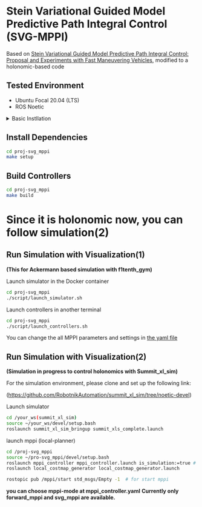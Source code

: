 
# Stein Variational Guided Model Predictive Path Integral Control (SVG-MPPI)

Based on [Stein Variational Guided Model Predictive Path Integral Control: Proposal and Experiments with Fast Maneuvering Vehicles](https://arxiv.org/abs/2309.11040), modified to a holonomic-based code

## Tested Environment

- Ubuntu Focal 20.04 (LTS)
- ROS Noetic

<details>
<summary>Basic Instllation</summary>

## Install ROS noetic
[Installation guide](http://wiki.ros.org/noetic/Installation/Ubuntu)

```bash
# Set up your computer to accept software from packages.ros.org
sudo sh -c 'echo "deb http://packages.ros.org/ros/ubuntu $(lsb_release -sc) main" > /etc/apt/sources.list.d/ros-latest.list'

# Set up your keys
sudo apt install -y curl # if you haven't already installed curl
curl -s https://raw.githubusercontent.com/ros/rosdistro/master/ros.asc | sudo apt-key add -
sudo apt update

# install ROS
sudo apt install -y ros-noetic-desktop-full

# Install other tools 
sudo apt install python3-osrf-pycommon python3-catkin-tools
```

## Install Docker
[Installation guide](https://docs.docker.com/engine/install/ubuntu/#install-using-the-repository)

```bash
# Install from get.docker.com
curl -fsSL https://get.docker.com -o get-docker.sh
sudo sh get-docker.sh
sudo groupadd docker
sudo usermod -aG docker $USER
```

</details>

## Install Dependencies

```bash
cd proj-svg_mppi
make setup
```

## Build Controllers

```bash
cd proj-svg_mppi
make build
```

# Since it is holonomic now, you can follow simulation(2)

## Run Simulation with Visualization(1)
**(This for Ackermann based simulation with f1tenth_gym)**

Launch simulator in the Docker container
```bash
cd proj-svg_mppi
./script/launch_simulator.sh
```

Launch controllers in another terminal
```bash
cd proj-svg_mppi
./script/launch_controllers.sh 
```

You can change the all MPPI parameters and settings in [the yaml file](./src/mppi_controller/config/mppi_controller.yaml)


## Run Simulation with Visualization(2)
**(Simulation in progress to control holonomics with Summit_xl_sim)**

For the simulation environment, please clone and set up the following link:

(https://github.com/RobotnikAutomation/summit_xl_sim/tree/noetic-devel)

Launch simulator
```bash
cd /your_ws(summit_xl_sim)
source ~/your_ws/devel/setup.bash
roslaunch summit_xl_sim_bringup summit_xls_complete.launch
```

launch mppi (local-planner)
```bash
cd /proj-svg_mppi
source ~/pro-svg_mppi/devel/setup.bash
roslaunch mppi_controller mppi_controller.launch is_simulation:=true # is_simulation:=true for launch trigger
roslaunch local_costmap_generator local_costmap_generator.launch

rostopic pub /mppi/start std_msgs/Empty -1  # for start mppi
```

**you can choose mppi-mode at mppi_controller.yaml**
**Currently only forward_mppi and svg_mppi are available.**




